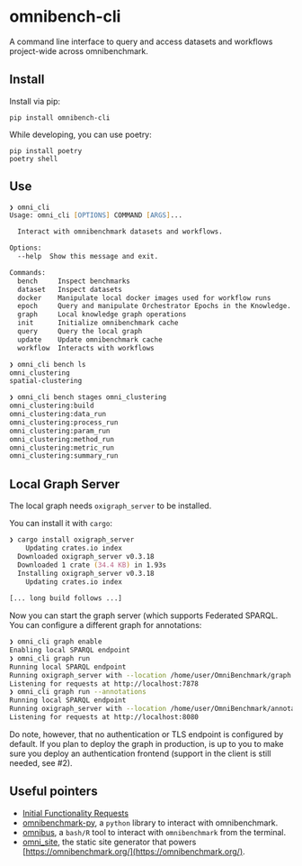 # omnibench-cli

A command line interface to query and access datasets and workflows project-wide across omnibenchmark.

## Install

Install via pip:

```
pip install omnibench-cli
```

While developing, you can use poetry:

```
pip install poetry
poetry shell
```

## Use


```zsh
❯ omni_cli
Usage: omni_cli [OPTIONS] COMMAND [ARGS]...

  Interact with omnibenchmark datasets and workflows.

Options:
  --help  Show this message and exit.

Commands:
  bench     Inspect benchmarks
  dataset   Inspect datasets
  docker    Manipulate local docker images used for workflow runs
  epoch     Query and manipulate Orchestrator Epochs in the Knowledge...
  graph     Local knowledge graph operations
  init      Initialize omnibenchmark cache
  query     Query the local graph
  update    Update omnibenchmark cache
  workflow  Interacts with workflows

❯ omni_cli bench ls
omni_clustering
spatial-clustering

❯ omni_cli bench stages omni_clustering
omni_clustering:build
omni_clustering:data_run
omni_clustering:process_run
omni_clustering:param_run
omni_clustering:method_run
omni_clustering:metric_run
omni_clustering:summary_run
```

## Local Graph Server

The local graph needs `oxigraph_server` to be installed.

You can install it with `cargo`:

```zsh
❯ cargo install oxigraph_server
    Updating crates.io index
  Downloaded oxigraph_server v0.3.18
  Downloaded 1 crate (34.4 KB) in 1.93s
  Installing oxigraph_server v0.3.18
    Updating crates.io index
    
[... long build follows ...]


```

Now you can start the graph server (which supports Federated SPARQL. You can
configure a different graph for annotations:

```zsh
❯ omni_cli graph enable
Enabling local SPARQL endpoint
❯ omni_cli graph run
Running local SPARQL endpoint
Running oxigraph_server with --location /home/user/OmniBenchmark/graph
Listening for requests at http://localhost:7878
❯ omni_cli graph run --annotations
Running local SPARQL endpoint
Running oxigraph_server with --location /home/user/OmniBenchmark/annotations
Listening for requests at http://localhost:8080
```

Do note, however, that no authentication or TLS endpoint is configured by
default. If you plan to deploy the graph in production, is up to you to make
sure you deploy an authentication frontend (support in the client is still
needed, see #2).

## Useful pointers

* [Initial Functionality Requests](https://hackmd.io/_1CE5qDTTH6Zdgu5iZwp6g)
* [omnibenchmark-py](https://github.com/omnibenchmark/omnibenchmark-py/), a `python` library to interact with omnibenchmark.
* [omnibus](https://github.com/shdam/omnibus), a `bash/R` tool to interact with `omnibenchmark` from the terminal.
* [omni_site](https://renkulab.io/gitlab/omnibenchmark/omni_site), the static site generator that powers [https://omnibenchmark.org/](https://omnibenchmark.org/).
